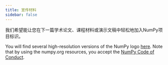 ```yaml
---
title: 宣传材料
sidebar: false
---
```


我们希望能让您在下一篇学术论文、课程材料或演示文稿中轻松地加入NumPy项目标识。

You will find several high-resolution versions of the NumPy logo [here](https://github.com/numpy/numpy/tree/main/branding/logo). Note that by using the numpy.org resources, you accept the [NumPy Code of Conduct](/code-of-conduct).
